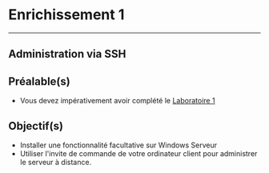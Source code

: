 # Enrichissement 1
* * *
## Administration via SSH

## Préalable(s)
- Vous devez impérativement avoir complété le [Laboratoire 1](./01-Laboratoire1.md)

## Objectif(s)
- Installer une fonctionnalité facultative sur Windows Serveur
- Utiliser l'invite de commande de votre ordinateur client pour administrer le serveur à distance.